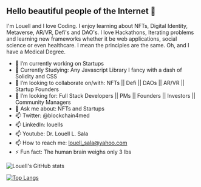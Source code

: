 ## Hello beautiful people of the Internet 👋

I'm Louell and I love Coding. I enjoy learning about NFTs, Digital Identity, Metaverse, AR/VR, Defi's and DAO's. I love Hackathons, Iterating problems and learning new frameworks whether it be web applications, social science or even healthcare. I mean the principles are the same. Oh, and I have a Medical Degree. 
 
- 🔭 I’m currently working on Startups
- 🌱 Currently Studying: Any Javascript Library I fancy with a dash of Solidity and CSS
- 👯 I’m looking to collaborate on/with: NFTs || Defi || DAOs || AR/VR || Startup Founders
- 🔮 I’m looking for: Full Stack Developers || PMs || Founders || Investors || Community Managers 
- 💬 Ask me about: NFTs and Startups
- 📫 Twitter: @blockchain4med
- 📫 LinkedIn: louells
- 📫 Youtube: Dr. Louell L. Sala 
- 📫 How to reach me: louell_sala@yahoo.com
- ⚡ Fun fact: The human brain weighs only 3 lbs

![Louell's GitHub stats](https://github-readme-stats.vercel.app/api?username=Alchemist21&show_icons=true&theme=radical)


[![Top Langs](https://github-readme-stats.vercel.app/api/top-langs/?username=Alchemist21&layout=compact)](https://github.com/anuraghazra/github-readme-stats)



<!--
**Alchemist21/Alchemist21** is a ✨ _special_ ✨ repository because its `README.md` (this file) appears on your GitHub profile.

Here are some ideas to get you started:

- 🔭 I’m currently working on ...
- 🌱 I’m currently learning ...
- 👯 I’m looking to collaborate on ...
- 🤔 I’m looking for help with ...
- 💬 Ask me about ...
- 📫 How to reach me: ...
- 😄 Pronouns: ...
- ⚡ Fun fact: ...
-->
